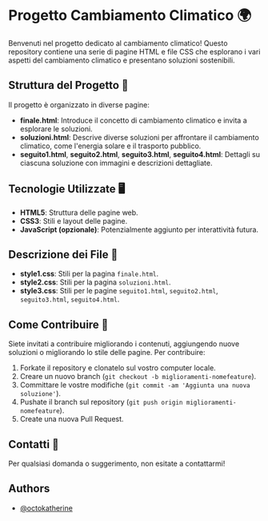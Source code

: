 # Progetto Cambiamento Climatico 🌍

Benvenuti nel progetto dedicato al cambiamento climatico! Questo repository contiene una serie di pagine HTML e file CSS che esplorano i vari aspetti del cambiamento climatico e presentano soluzioni sostenibili.

## Struttura del Progetto 📂

Il progetto è organizzato in diverse pagine:

- **finale.html**: Introduce il concetto di cambiamento climatico e invita a esplorare le soluzioni.
- **soluzioni.html**: Descrive diverse soluzioni per affrontare il cambiamento climatico, come l'energia solare e il trasporto pubblico.
- **seguito1.html**, **seguito2.html**, **seguito3.html**, **seguito4.html**: Dettagli su ciascuna soluzione con immagini e descrizioni dettagliate.

## Tecnologie Utilizzate 🖥️

- **HTML5**: Struttura delle pagine web.
- **CSS3**: Stili e layout delle pagine.
- **JavaScript (opzionale)**: Potenzialmente aggiunto per interattività futura.

## Descrizione dei File 📄

- **style1.css**: Stili per la pagina `finale.html`.
- **style2.css**: Stili per la pagina `soluzioni.html`.
- **style3.css**: Stili per le pagine `seguito1.html`, `seguito2.html`, `seguito3.html`, `seguito4.html`.

## Come Contribuire 🤝

Siete invitati a contribuire migliorando i contenuti, aggiungendo nuove soluzioni o migliorando lo stile delle pagine. Per contribuire:

1. Forkate il repository e clonatelo sul vostro computer locale.
2. Creare un nuovo branch (`git checkout -b miglioramenti-nomefeature`).
3. Committare le vostre modifiche (`git commit -am 'Aggiunta una nuova soluzione'`).
4. Pushate il branch sul repository (`git push origin miglioramenti-nomefeature`).
5. Create una nuova Pull Request.

## Contatti 📧

Per qualsiasi domanda o suggerimento, non esitate a contattarmi!
## Authors

- [@octokatherine](https://www.github.com/octokatherine)




